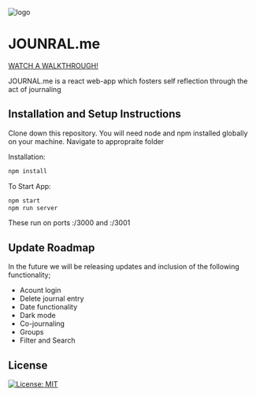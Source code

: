 ![logo](https://64.media.tumblr.com/0cbd98315d5588fb2e7b78eb002f1e54/8480379ca55bc022-78/s500x750/23ae73b19f6d41cb1754b5b7925f268b5943b64b.png)

# JOUNRAL.me
[WATCH A WALKTHROUGH!](https://youtu.be/EzzmgISc6f0)


JOURNAL.me is a react web-app which fosters self reflection through the act of journaling 

## Installation and Setup Instructions

Clone down this repository. You will need node and npm installed globally on your machine.
Navigate to appropraite folder

Installation: 
```bash
npm install
```
To Start App:
```bash
npm start
npm run server
```
These run on ports :/3000 and :/3001

## Update Roadmap
In the future we will be releasing updates and inclusion of the following functionality;
- Acount login
- Delete journal entry
- Date functionality 
- Dark mode
- Co-journaling 
- Groups
- Filter and Search

## License 
[![License: MIT](https://img.shields.io/badge/License-MIT-yellow.svg)](https://opensource.org/licenses/MIT)



